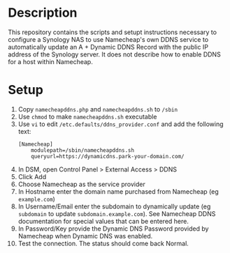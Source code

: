 Description
===========
This repository contains the scripts and setupt instructions necessary to configure a Synology NAS to use Namecheap's own DDNS service to automatically update an A + Dynamic DDNS Record with the public IP address of the Synology server. It does not describe how to enable DDNS for a host within Namecheap.

Setup
=====
 1. Copy `namecheapddns.php` and `namecheapddns.sh` to `/sbin`
 2. Use `chmod` to make `namecheapddns.sh` executable
 3. Use `vi` to edit `/etc.defaults/ddns_provider.conf` and add the following text:
    ```
    [Namecheap]
        modulepath=/sbin/namecheapddns.sh
        queryurl=https://dynamicdns.park-your-domain.com/
    ```
 4. In DSM, open Control Panel > External Access > DDNS
 5. Click Add
 6. Choose Namecheap as the service provider
 7. In Hostname enter the domain name purchased from Namecheap (eg `example.com`)
 8. In Username/Email enter the subdomain to dynamically update (eg `subdomain` to update `subdomain.example.com`). See Namecheap DDNS documentation for special values that can be entered here.
 9. In Password/Key provide the Dynamic DNS Password provided by Namecheap when Dynamic DNS was enabled.
 10. Test the connection. The status should come back Normal.
